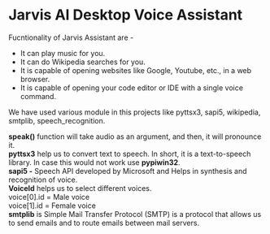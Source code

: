 # Jarvis AI Desktop Voice Assistant

Fucntionality of Jarvis Assistant are -
* It can play music for you.
* It can do Wikipedia searches for you.
* It is capable of opening websites like Google, Youtube, etc., in a web browser.
* It is capable of opening your code editor or IDE with a single voice command.

We have used various module in this projects like pyttsx3, sapi5, wikipedia, smtplib, speech_recognition.


**speak()** function will take audio as an argument, and then, it will pronounce it.<br>
**pyttsx3** help us to convert text to speech. In short, it is a text-to-speech library. In case this would not work use **pypiwin32**.<br>
**sapi5 -** Speech API developed by Microsoft and Helps in synthesis and recognition of voice.<br>
**VoiceId** helps us to select different voices.<br>
voice[0].id = Male voice <br>
voice[1].id = Female voice <br>
**smtplib** is Simple Mail Transfer Protocol (SMTP) is a protocol that allows us to send emails and to route emails between mail servers.<br>
